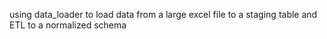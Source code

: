 using data_loader to load data from a large excel file to a staging table and ETL to a normalized schema 
